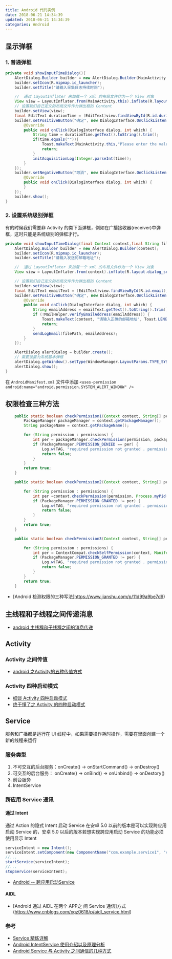 ```yaml
---
title: Android 代码实例
date: 2018-06-21 14:34:39
updated: 2018-06-21 14:34:39
categories: Android
---
```


## 显示弹框
### 1. 普通弹框
```java
private void showInputTimeDialog(){
    AlertDialog.Builder builder = new AlertDialog.Builder(MainActivity.this);
    builder.setIcon(R.mipmap.ic_launcher);
    builder.setTitle("请输入采集日志持续时间");

    //  通过 LayoutInflater 来加载一个 xml 的布局文件作为一个 View 对象
    View view = LayoutInflater.from(MainActivity.this).inflate(R.layout.dialog_time_value, null);
    // 设置我们自己定义的布局文件作为弹出框的 Content
    builder.setView(view);
    final EditText durationTime = (EditText)view.findViewById(R.id.duriationTime);
    builder.setPositiveButton("确定", new DialogInterface.OnClickListener() {
        @Override
        public void onClick(DialogInterface dialog, int which) {
            String time = durationTime.getText().toString().trim();
            if(time.equals("")){
                Toast.makeText(MainActivity.this,"Please enter the value",Toast.LENGTH_SHORT).show();
                return;
            }
            initAcquisitionLog(Integer.parseInt(time));
        }
    });
    builder.setNegativeButton("取消", new DialogInterface.OnClickListener() {
        @Override
        public void onClick(DialogInterface dialog, int which) {
        }
    });
    builder.show();
}
```
### 2. 设置系统级别弹框
有的时候我们需要非 Activity 的类下面弹框，例如在广播接收器(receiver)中弹框，这时只能是系统级别的弹框才行。
```java
private void showInputTimeDialog(final Context context,final String filePath){
    AlertDialog.Builder builder = new AlertDialog.Builder(context);
    builder.setIcon(R.mipmap.ic_launcher);
    builder.setTitle("请输入发送的邮箱地址");

    //  通过 LayoutInflater 来加载一个 xml 的布局文件作为一个 View 对象
    View view = LayoutInflater.from(context).inflate(R.layout.dialog_send,null);

    // 设置我们自己定义的布局文件作为弹出框的 Content
    builder.setView(view);
    final EditText emailText = (EditText)view.findViewById(R.id.email);
    builder.setPositiveButton("确定", new DialogInterface.OnClickListener() {
        @Override
        public void onClick(DialogInterface dialog, int which) {
            String emailAddress = emailText.getText().toString().trim();
            if (!MailHelper.verifyEmailAddress(emailAddress)) {
                Toast.makeText(context, "请输入正确的邮箱地址", Toast.LENGTH_SHORT).show();
                return;
            }
            sendLogEmail(filePath, emailAddress);
        }
    });

    AlertDialog alertDialog = builder.create();
    // 需要设置为系统基本弹框
    alertDialog.getWindow().setType(WindowManager.LayoutParams.TYPE_SYSTEM_ALERT);
    alertDialog.show();
}
```
在 `AndroidManifest.xml` 文件中添加 `<uses-permission android:name="android.permission.SYSTEM_ALERT_WINDOW" />`


## 权限检查三种方法
```java
    public static boolean checkPermission1(Context context, String[] permissions) {
        PackageManager packageManager = context.getPackageManager();
        String packageName = context.getPackageName();

        for (String permission : permissions) {
            int per = packageManager.checkPermission(permission, packageName);
            if (PackageManager.PERMISSION_DENIED == per) {
                Log.w(TAG, "required permission not granted . permission = " + permission);
                return false;
            }
        }
        return true;
    }

    public static boolean checkPermission2(Context context, String[] permissions) {

        for (String permission : permissions) {
            int per =context.checkPermission(permission, Process.myPid(),Process.myUid());
            if (PackageManager.PERMISSION_GRANTED != per) {
                Log.w(TAG, "required permission not granted . permission = " + permission);
                return false;
            }
        }
        return true;
    }

    public static boolean checkPermission3(Context context, String[] permissions) {

        for (String permission : permissions) {
            int per = ContextCompat.checkSelfPermission(context, Manifest.permission.CAMERA);
            if (PackageManager.PERMISSION_GRANTED != per) {
                Log.w(TAG, "required permission not granted . permission = " + permission);
                return false;
            }
        }
        return true;
    }
```
- [Android 检测权限的三种写法]https://www.jianshu.com/p/11d99a9be7d9)





## 主线程和子线程之间传递消息
- [android 主线程和子线程之间的消息传递](https://www.cnblogs.com/laughingQing/p/5436998.html)




## Activity

### Activity 之间传值
- [android 之Activity的五种传值方式](https://blog.csdn.net/qq_37169103/article/details/80406441)

### Activity 四种启动模式
- [细谈 Activity 四种启动模式](https://blog.csdn.net/zy_jibai/article/details/80587083)
- [终于懂了之 Activity 的四种启动模式](https://www.jianshu.com/p/50264d6cccb3?utm_campaign=maleskine&utm_content=note&utm_medium=seo_notes&utm_source=recommendation)





## Service
服务和广播都是运行在 UI 线程中，如果需要操作耗时操作，需要在里面创建一个新的线程来运行

### 服务类型
1. 不可交互的后台服务：onCreate() -> onStartCommand() -> onDestroy()
2. 可交互的后台服务： onCreate() -> onBind() -> onUnbind() -> onDestory()
3. 前台服务
4. IntentService

### 跨应用 Service 通讯
#### 通过 Intent
通过 Action 的隐式 Intent 启动 Service 在安卓 5.0 以前的版本是可以实现跨应用启动 Service 的，安卓 5.0 以后的版本若想实现跨应用启动 Service 的功能必须使用显示 Intent
```java
serviceIntent = new Intent();
serviceIntent.setComponent(new ComponentName("com.example.service1", "com.example.service1.MyService"));
//...
startService(serviceIntent);
//...
stopService(serviceIntent);
```
- [Android -- 跨应用启动Service](https://blog.csdn.net/gaopeng0071/article/details/46048159)

#### AIDL 
- [Android 通过 AIDL 在两个 APP之 间 Service 通信]方式(https://www.cnblogs.com/xqz0618/p/aidl_service.html)


### 参考
- [Service 精炼详解](https://blog.csdn.net/weixin_41101173/article/details/79684183)
- [Android IntentService 使用介绍以及原理分析](https://www.jianshu.com/p/8c4181049564)
- [Android Service 与 Activity 之间通信的几种方式](https://blog.csdn.net/xiaanming/article/details/9750689)